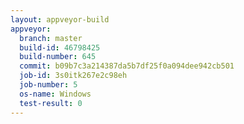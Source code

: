 ```yaml
---
layout: appveyor-build
appveyor:
  branch: master
  build-id: 46798425
  build-number: 645
  commit: b09b7c3a214387da5b7df25f0a094dee942cb501
  job-id: 3s0itk267e2c98eh
  job-number: 5
  os-name: Windows
  test-result: 0
---
```

